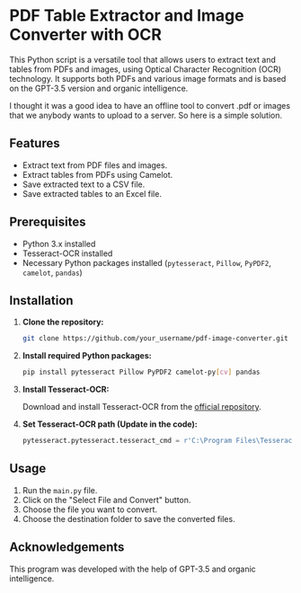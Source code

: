 # PDF Table Extractor and Image Converter with OCR

This Python script is a versatile tool that allows users to extract text and tables from PDFs and images, using Optical Character Recognition (OCR) technology. It supports both PDFs and various image formats and is based on the GPT-3.5 version and organic intelligence.

I thought it was a good idea to have an offline tool to convert .pdf or images that we anybody wants to upload to a server. So here is a simple solution.

## Features

- Extract text from PDF files and images.
- Extract tables from PDFs using Camelot.
- Save extracted text to a CSV file.
- Save extracted tables to an Excel file.

## Prerequisites

- Python 3.x installed
- Tesseract-OCR installed
- Necessary Python packages installed (`pytesseract`, `Pillow`, `PyPDF2`, `camelot`, `pandas`)

## Installation

1. **Clone the repository:**

    ```bash
    git clone https://github.com/your_username/pdf-image-converter.git
    ```

2. **Install required Python packages:**

    ```bash
    pip install pytesseract Pillow PyPDF2 camelot-py[cv] pandas
    ```

3. **Install Tesseract-OCR:**

    Download and install Tesseract-OCR from the [official repository](https://github.com/tesseract-ocr/tesseract).

4. **Set Tesseract-OCR path (Update in the code):**

    ```python
    pytesseract.pytesseract.tesseract_cmd = r'C:\Program Files\Tesseract-OCR\tesseract.exe'
    ```

## Usage

1. Run the `main.py` file.
2. Click on the "Select File and Convert" button.
3. Choose the file you want to convert.
4. Choose the destination folder to save the converted files.

## Acknowledgements

This program was developed with the help of GPT-3.5 and organic intelligence.



